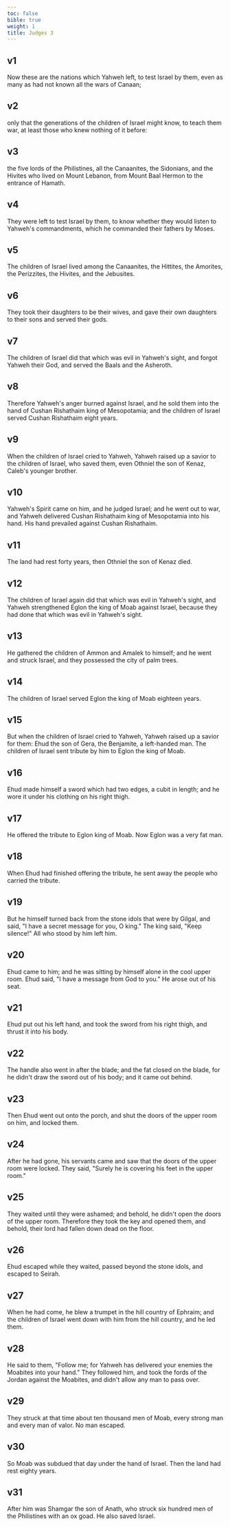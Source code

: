 ```yaml
---
toc: false
bible: true
weight: 1
title: Judges 3
---
```




## v1 
Now these are the nations which Yahweh left, to test Israel by them, even as many as had not known all the wars of Canaan; 

## v2 
only that the generations of the children of Israel might know, to teach them war, at least those who knew nothing of it before: 

## v3 
the five lords of the Philistines, all the Canaanites, the Sidonians, and the Hivites who lived on Mount Lebanon, from Mount Baal Hermon to the entrance of Hamath. 

## v4 
They were left to test Israel by them, to know whether they would listen to Yahweh's commandments, which he commanded their fathers by Moses. 

## v5 
The children of Israel lived among the Canaanites, the Hittites, the Amorites, the Perizzites, the Hivites, and the Jebusites. 

## v6 
They took their daughters to be their wives, and gave their own daughters to their sons and served their gods. 

## v7 
The children of Israel did that which was evil in Yahweh's sight, and forgot Yahweh their God, and served the Baals and the Asheroth. 

## v8 
Therefore Yahweh's anger burned against Israel, and he sold them into the hand of Cushan Rishathaim king of Mesopotamia; and the children of Israel served Cushan Rishathaim eight years. 

## v9 
When the children of Israel cried to Yahweh, Yahweh raised up a savior to the children of Israel, who saved them, even Othniel the son of Kenaz, Caleb's younger brother. 

## v10 
Yahweh's Spirit came on him, and he judged Israel; and he went out to war, and Yahweh delivered Cushan Rishathaim king of Mesopotamia into his hand. His hand prevailed against Cushan Rishathaim. 

## v11 
The land had rest forty years, then Othniel the son of Kenaz died. 

## v12 
The children of Israel again did that which was evil in Yahweh's sight, and Yahweh strengthened Eglon the king of Moab against Israel, because they had done that which was evil in Yahweh's sight. 

## v13 
He gathered the children of Ammon and Amalek to himself; and he went and struck Israel, and they possessed the city of palm trees. 

## v14 
The children of Israel served Eglon the king of Moab eighteen years. 

## v15 
But when the children of Israel cried to Yahweh, Yahweh raised up a savior for them: Ehud the son of Gera, the Benjamite, a left-handed man. The children of Israel sent tribute by him to Eglon the king of Moab. 

## v16 
Ehud made himself a sword which had two edges, a cubit in length; and he wore it under his clothing on his right thigh. 

## v17 
He offered the tribute to Eglon king of Moab. Now Eglon was a very fat man. 

## v18 
When Ehud had finished offering the tribute, he sent away the people who carried the tribute. 

## v19 
But he himself turned back from the stone idols that were by Gilgal, and said, "I have a secret message for you, O king." The king said, "Keep silence!" All who stood by him left him. 

## v20 
Ehud came to him; and he was sitting by himself alone in the cool upper room. Ehud said, "I have a message from God to you." He arose out of his seat. 

## v21 
Ehud put out his left hand, and took the sword from his right thigh, and thrust it into his body. 

## v22 
The handle also went in after the blade; and the fat closed on the blade, for he didn't draw the sword out of his body; and it came out behind. 

## v23 
Then Ehud went out onto the porch, and shut the doors of the upper room on him, and locked them. 

## v24 
After he had gone, his servants came and saw that the doors of the upper room were locked. They said, "Surely he is covering his feet in the upper room." 

## v25 
They waited until they were ashamed; and behold, he didn't open the doors of the upper room. Therefore they took the key and opened them, and behold, their lord had fallen down dead on the floor. 

## v26 
Ehud escaped while they waited, passed beyond the stone idols, and escaped to Seirah. 

## v27 
When he had come, he blew a trumpet in the hill country of Ephraim; and the children of Israel went down with him from the hill country, and he led them. 

## v28 
He said to them, "Follow me; for Yahweh has delivered your enemies the Moabites into your hand." They followed him, and took the fords of the Jordan against the Moabites, and didn't allow any man to pass over. 

## v29 
They struck at that time about ten thousand men of Moab, every strong man and every man of valor. No man escaped. 

## v30 
So Moab was subdued that day under the hand of Israel. Then the land had rest eighty years. 

## v31 
After him was Shamgar the son of Anath, who struck six hundred men of the Philistines with an ox goad. He also saved Israel.
